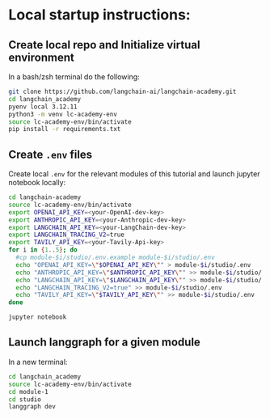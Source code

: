 # Local startup instructions:


## Create local repo and Initialize virtual environment

In a bash/zsh terminal do the following:

```bash
git clone https://github.com/langchain-ai/langchain-academy.git
cd langchain_academy
pyenv local 3.12.11
python3 -m venv lc-academy-env
source lc-academy-env/bin/activate
pip install -r requirements.txt
```

## Create `.env` files

Create local `.env` for the relevant modules of this tutorial and launch jupyter notebook locally:

```bash
cd langchain-academy
source lc-academy-env/bin/activate
export OPENAI_API_KEY=<your-OpenAI-dev-key>
export ANTHROPIC_API_KEY=<your-Anthropic-dev-key>
export LANGCHAIN_API_KEY=<your-LangChain-dev-key>
export LANGCHAIN_TRACING_V2=true
export TAVILY_API_KEY=<your-Tavily-Api-key>
for i in {1..5}; do
  #cp module-$i/studio/.env.example module-$i/studio/.env
  echo "OPENAI_API_KEY=\"$OPENAI_API_KEY\"" > module-$i/studio/.env
  echo "ANTHROPIC_API_KEY=\"$ANTHROPIC_API_KEY\"" >> module-$i/studio/.env
  echo "LANGCHAIN_API_KEY=\"$LANGCHAIN_API_KEY\"" >> module-$i/studio/.env
  echo "LANGCHAIN_TRACING_V2=true" >> module-$i/studio/.env
  echo "TAVILY_API_KEY=\"$TAVILY_API_KEY\"" >> module-$i/studio/.env
done

jupyter notebook
```

## Launch langgraph for a given module 
In a new terminal:
```bash
cd langchain_academy
source lc-academy-env/bin/activate
cd module-1
cd studio
langgraph dev
```
